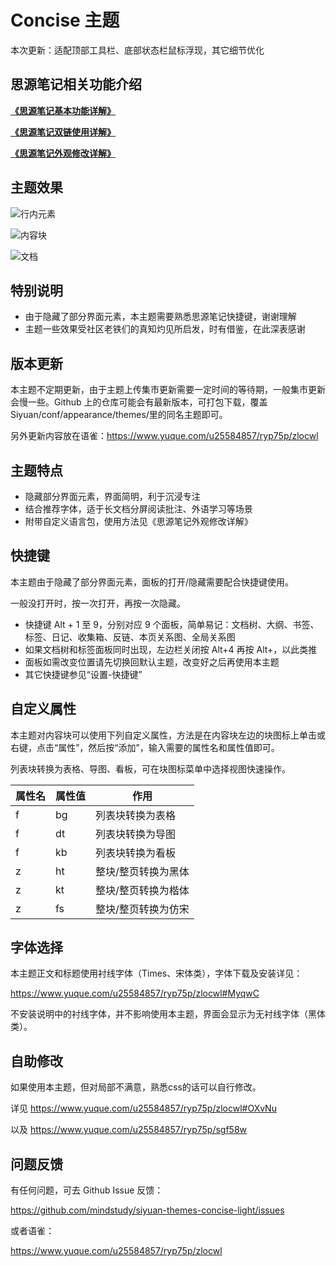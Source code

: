 # Concise 主题

本次更新：适配顶部工具栏、底部状态栏鼠标浮现，其它细节优化

## 思源笔记相关功能介绍

  [**《思源笔记基本功能详解》**](https://www.yuque.com/u25584857/ryp75p/cd49lz)

  [**《思源笔记双链使用详解》**](https://www.yuque.com/u25584857/ryp75p/tcv57u)

  [**《思源笔记外观修改详解》**](https://www.yuque.com/u25584857/ryp75p/sgf58w)



## 主题效果

![行内元素](https://i.imgtg.com/2022/05/16/zwsdb.png)



![内容块](https://i.imgtg.com/2022/05/16/zwLu1.png)



![文档](https://i.imgtg.com/2022/05/16/zwGzI.png)

## 特别说明

- 由于隐藏了部分界面元素，本主题需要熟悉思源笔记快捷键，谢谢理解
- 主题一些效果受社区老铁们的真知灼见所启发，时有借鉴，在此深表感谢

## 版本更新

本主题不定期更新，由于主题上传集市更新需要一定时间的等待期，一般集市更新会慢一些。Github 上的仓库可能会有最新版本，可打包下载，覆盖 Siyuan/conf/appearance/themes/里的同名主题即可。

另外更新内容放在语雀：https://www.yuque.com/u25584857/ryp75p/zlocwl

## 主题特点

- 隐藏部分界面元素，界面简明，利于沉浸专注
- 结合推荐字体，适于长文档分屏阅读批注、外语学习等场景
- 附带自定义语言包，使用方法见《思源笔记外观修改详解》

## 快捷键

本主题由于隐藏了部分界面元素，面板的打开/隐藏需要配合快捷键使用。

一般没打开时，按一次打开，再按一次隐藏。

- 快捷键 Alt + 1 至 9，分别对应 9 个面板，简单易记：文档树、大纲、书签、标签、日记、收集箱、反链、本页关系图、全局关系图
- 如果文档树和标签面板同时出现，左边栏关闭按 Alt+4 再按 Alt+，以此类推
- 面板如需改变位置请先切换回默认主题，改变好之后再使用本主题
- 其它快捷键参见“设置-快捷键”

## 自定义属性

本主题对内容块可以使用下列自定义属性，方法是在内容块左边的块图标上单击或右键，点击“属性”，然后按“添加”，输入需要的属性名和属性值即可。

列表块转换为表格、导图、看板，可在块图标菜单中选择视图快速操作。

| 属性名 | 属性值 | 作用                |
| ------ | ------ | ------------------- |
| f      | bg     | 列表块转换为表格    |
| f      | dt     | 列表块转换为导图    |
| f      | kb     | 列表块转换为看板    |
| z      | ht     | 整块/整页转换为黑体 |
| z      | kt     | 整块/整页转换为楷体 |
| z      | fs     | 整块/整页转换为仿宋 |

## 字体选择

本主题正文和标题使用衬线字体（Times、宋体类），字体下载及安装详见：

https://www.yuque.com/u25584857/ryp75p/zlocwl#MyqwC

不安装说明中的衬线字体，并不影响使用本主题，界面会显示为无衬线字体（黑体类）。

## 自助修改

如果使用本主题，但对局部不满意，熟悉css的话可以自行修改。

详见 https://www.yuque.com/u25584857/ryp75p/zlocwl#OXvNu

以及 https://www.yuque.com/u25584857/ryp75p/sgf58w

## 问题反馈

有任何问题，可去 Github Issue 反馈：

https://github.com/mindstudy/siyuan-themes-concise-light/issues

或者语雀：

https://www.yuque.com/u25584857/ryp75p/zlocwl















